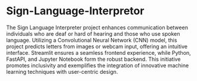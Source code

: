 # Sign-Language-Interpretor

The Sign Language Interpreter project enhances communication between individuals who are deaf or hard of hearing and those who use spoken language. Utilizing a Convolutional Neural Network (CNN) model, this project predicts letters from images or webcam input, offering an intuitive interface. Streamlit ensures a seamless frontend experience, while Python, FastAPI, and Jupyter Notebook form the robust backend. This initiative promotes inclusivity and exemplifies the integration of innovative machine learning techniques with user-centric design.

